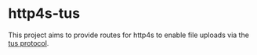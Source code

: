# http4s-tus

This project aims to provide routes for http4s to enable file uploads
via the [tus protocol](https://tus.io/protocols/resumable-upload).
